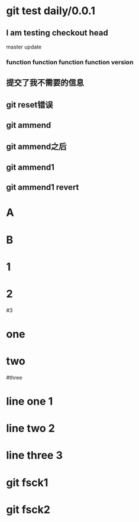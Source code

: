 # git test daily/0.0.1

## I am testing checkout head

master update


### function function function function version

## 提交了我不需要的信息

## git reset错误

## git ammend

## git ammend之后

## git ammend1

## git ammend1 revert

# A

# B

# 1
# 2
#3

# one

# two

#three

# line one 1

# line two 2

# line three 3

# git fsck1

# git fsck2
